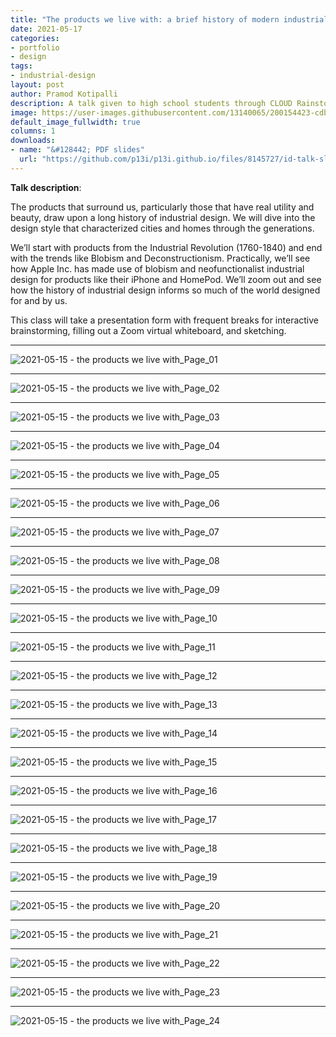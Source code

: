 ```yaml
---
title: "The products we live with: a brief history of modern industrial design"
date: 2021-05-17
categories:
- portfolio
- design
tags:
- industrial-design
layout: post
author: Pramod Kotipalli
description: A talk given to high school students through CLOUD Rainstorm (a Splash program run by Learning Unlimited)
image: https://user-images.githubusercontent.com/13140065/200154423-cdb850ba-af45-4c84-ab76-e41f375da2cb.png
default_image_fullwidth: true
columns: 1
downloads:
- name: "&#128442; PDF slides"
  url: "https://github.com/p13i/p13i.github.io/files/8145727/id-talk-slides.pdf"
---
```


**Talk description**:

The products that surround us, particularly those that have
real utility and beauty, draw upon a long history of
industrial design. We will dive into the design style that
characterized cities and homes through the generations. 

We’ll start with products from the Industrial Revolution
(1760-1840) and end with the trends like Blobism and
Deconstructionism. Practically, we’ll see how Apple Inc. has
made use of blobism and neofunctionalist industrial design
for products like their iPhone and HomePod. We’ll zoom out
and see how the history of industrial design informs so much
of the world designed for and by us.

This class will take a presentation form with frequent
breaks for interactive brainstorming, filling out a Zoom
virtual whiteboard, and sketching.

---

![2021-05-15 - the products we live with_Page_01](https://user-images.githubusercontent.com/13140065/188334356-e52d7a85-d480-493f-9c10-ea3cb9e1c32f.png)

---

![2021-05-15 - the products we live with_Page_02](https://user-images.githubusercontent.com/13140065/188334355-58fb06d4-4e11-4100-ab41-8275660bd121.png)

---

![2021-05-15 - the products we live with_Page_03](https://user-images.githubusercontent.com/13140065/188334354-86f2e89c-2263-4a95-9b73-859e4490e8ce.png)

---

![2021-05-15 - the products we live with_Page_04](https://user-images.githubusercontent.com/13140065/188334353-a206793d-ac3c-41e2-a266-dbe4d7d6ddd8.png)

---

![2021-05-15 - the products we live with_Page_05](https://user-images.githubusercontent.com/13140065/188334352-2958b244-bab2-42c8-8731-fb0e2eb7a5cb.png)

---

![2021-05-15 - the products we live with_Page_06](https://user-images.githubusercontent.com/13140065/188334351-b80bb5ce-bf13-4ac4-ac43-b3483c1e796d.png)

---

![2021-05-15 - the products we live with_Page_07](https://user-images.githubusercontent.com/13140065/188334350-3c7f04c0-e15f-460e-9bfe-7218e8fcfd0d.png)

---

![2021-05-15 - the products we live with_Page_08](https://user-images.githubusercontent.com/13140065/188334349-03ac9a45-7338-405b-b933-ea0ff403f41a.png)

---

![2021-05-15 - the products we live with_Page_09](https://user-images.githubusercontent.com/13140065/188334346-89468063-6afd-4060-a46c-3e490efa13b5.png)

---

![2021-05-15 - the products we live with_Page_10](https://user-images.githubusercontent.com/13140065/188334345-dffe1f86-0d10-44ee-9458-4554ab63eeb3.png)

---

![2021-05-15 - the products we live with_Page_11](https://user-images.githubusercontent.com/13140065/188334343-09b7c75e-5265-42ab-a342-eaf0b3cedeb4.png)

---

![2021-05-15 - the products we live with_Page_12](https://user-images.githubusercontent.com/13140065/188334342-49633a01-8788-40ed-81fb-dce9ecc7b0bc.png)

---

![2021-05-15 - the products we live with_Page_13](https://user-images.githubusercontent.com/13140065/188334341-be5e3fe3-6869-4701-9989-13bd7551efbc.png)

---

![2021-05-15 - the products we live with_Page_14](https://user-images.githubusercontent.com/13140065/188334338-72218f55-2ee2-4542-ae78-dca0f8f10906.png)

---

![2021-05-15 - the products we live with_Page_15](https://user-images.githubusercontent.com/13140065/188334336-03729d45-03c1-482b-a33d-1fb784d0c97b.png)

---

![2021-05-15 - the products we live with_Page_16](https://user-images.githubusercontent.com/13140065/188334335-030b9469-29b7-4ee9-8852-cbc97bd98605.png)

---

![2021-05-15 - the products we live with_Page_17](https://user-images.githubusercontent.com/13140065/188334334-fa1a43f3-7022-4c73-81aa-206d50ad869e.png)

---

![2021-05-15 - the products we live with_Page_18](https://user-images.githubusercontent.com/13140065/188334333-484e9c9c-9a39-4c3b-8639-523dd67155e0.png)

---

![2021-05-15 - the products we live with_Page_19](https://user-images.githubusercontent.com/13140065/188334332-24c7b9f9-6130-47e9-ab07-099f2840e78a.png)

---

![2021-05-15 - the products we live with_Page_20](https://user-images.githubusercontent.com/13140065/188334331-4997e59d-a3d0-4ad2-a361-ed3fbc97abc0.png)

---

![2021-05-15 - the products we live with_Page_21](https://user-images.githubusercontent.com/13140065/188334327-c1f8a6dd-c9e3-4e29-a717-fb7328b652a2.png)

---

![2021-05-15 - the products we live with_Page_22](https://user-images.githubusercontent.com/13140065/188334326-727fae31-288d-46e8-811c-a9c122ca0f89.png)

---

![2021-05-15 - the products we live with_Page_23](https://user-images.githubusercontent.com/13140065/188334322-ce867b8b-3b64-40bb-bbdd-292e43f0a49c.png)

---

![2021-05-15 - the products we live with_Page_24](https://user-images.githubusercontent.com/13140065/188334321-c7b0cd2b-c577-4efc-9900-cac7c46e138c.png)
